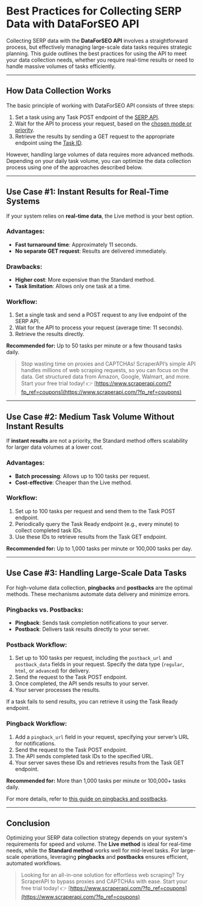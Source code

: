 # Best Practices for Collecting SERP Data with DataForSEO API

Collecting SERP data with the **DataForSEO API** involves a straightforward process, but effectively managing large-scale data tasks requires strategic planning. This guide outlines the best practices for using the API to meet your data collection needs, whether you require real-time results or need to handle massive volumes of tasks efficiently.

---

## How Data Collection Works

The basic principle of working with DataForSEO API consists of three steps:

1. Set a task using any Task POST endpoint of the [SERP API](https://dataforseo.com/apis/serp-api).
2. Wait for the API to process your request, based on the [chosen mode or priority](https://dataforseo.com/help-center/fastest-method-to-get-results).
3. Retrieve the results by sending a GET request to the appropriate endpoint using the [Task ID](https://dataforseo.com/help-center/whats-task-id).

However, handling large volumes of data requires more advanced methods. Depending on your daily task volume, you can optimize the data collection process using one of the approaches described below.

---

## Use Case #1: Instant Results for Real-Time Systems

If your system relies on **real-time data**, the Live method is your best option. 

### Advantages:
- **Fast turnaround time**: Approximately 11 seconds.
- **No separate GET request**: Results are delivered immediately.

### Drawbacks:
- **Higher cost**: More expensive than the Standard method.
- **Task limitation**: Allows only one task at a time.

### Workflow:
1. Set a single task and send a POST request to any live endpoint of the SERP API.
2. Wait for the API to process your request (average time: 11 seconds).
3. Retrieve the results directly.

**Recommended for:** Up to 50 tasks per minute or a few thousand tasks daily.

> Stop wasting time on proxies and CAPTCHAs! ScraperAPI’s simple API handles millions of web scraping requests, so you can focus on the data. Get structured data from Amazon, Google, Walmart, and more. Start your free trial today! 👉 [https://www.scraperapi.com/?fp_ref=coupons](https://www.scraperapi.com/?fp_ref=coupons)

---

## Use Case #2: Medium Task Volume Without Instant Results

If **instant results** are not a priority, the Standard method offers scalability for larger data volumes at a lower cost.

### Advantages:
- **Batch processing**: Allows up to 100 tasks per request.
- **Cost-effective**: Cheaper than the Live method.

### Workflow:
1. Set up to 100 tasks per request and send them to the Task POST endpoint.
2. Periodically query the Task Ready endpoint (e.g., every minute) to collect completed task IDs.
3. Use these IDs to retrieve results from the Task GET endpoint.

**Recommended for:** Up to 1,000 tasks per minute or 100,000 tasks per day.

---

## Use Case #3: Handling Large-Scale Data Tasks

For high-volume data collection, **pingbacks** and **postbacks** are the optimal methods. These mechanisms automate data delivery and minimize errors.

### Pingbacks vs. Postbacks:
- **Pingback**: Sends task completion notifications to your server.
- **Postback**: Delivers task results directly to your server.

### Postback Workflow:
1. Set up to 100 tasks per request, including the `postback_url` and `postback_data` fields in your request. Specify the data type (`regular`, `html`, or `advanced`) for delivery.
2. Send the request to the Task POST endpoint.
3. Once completed, the API sends results to your server.
4. Your server processes the results.

If a task fails to send results, you can retrieve it using the Task Ready endpoint.

### Pingback Workflow:
1. Add a `pingback_url` field in your request, specifying your server’s URL for notifications.
2. Send the request to the Task POST endpoint.
3. The API sends completed task IDs to the specified URL.
4. Your server saves these IDs and retrieves results from the Task GET endpoint.

**Recommended for:** More than 1,000 tasks per minute or 100,000+ tasks daily.

For more details, refer to [this guide on pingbacks and postbacks](https://dataforseo.com/help-center/pingbacks-postbacks-with-dataforseo-api).

---

## Conclusion

Optimizing your SERP data collection strategy depends on your system's requirements for speed and volume. The **Live method** is ideal for real-time needs, while the **Standard method** works well for mid-level tasks. For large-scale operations, leveraging **pingbacks** and **postbacks** ensures efficient, automated workflows.

> Looking for an all-in-one solution for effortless web scraping? Try ScraperAPI to bypass proxies and CAPTCHAs with ease. Start your free trial today! 👉 [https://www.scraperapi.com/?fp_ref=coupons](https://www.scraperapi.com/?fp_ref=coupons)

